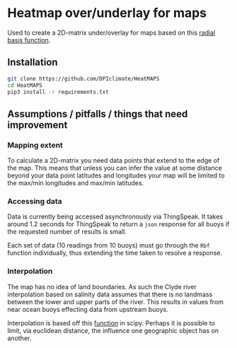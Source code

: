 # Heatmap over/underlay for maps

Used to create a 2D-matrix under/overlay for maps based on this [radial basis function](https://en.wikipedia.org/wiki/Radial_basis_function).

## Installation
```bash
git clone https://github.com/DPIclimate/HeatMAPS
cd HeatMAPS
pip3 install -r requirements.txt
```

## Assumptions / pitfalls / things that need improvement 
### Mapping extent
To calculate a 2D-matrix you need data points that extend to the edge of the map. This means that unless you can infer the value at some distance beyond your data point latitudes and longitudes your map will be limited to the max/min longitudes and max/min latitudes.

### Accessing data
Data is currently being accessed asynchronously via ThingSpeak. It takes around 1.2 seconds for ThingSpeak to return a ``json`` response for all buoys if the requested number of results is small. 

Each set of data (10 readings from 10 buoys) must go through the ``Rbf`` function individually, thus extending the time taken to resolve a response.

### Interpolation
The map has no idea of land boundaries. As such the Clyde river interpolation based on salinity data assumes that there is no landmass between the lower and upper parts of the river. This results in values from near ocean buoys effecting data from upstream buoys.

Interpolation is based off this [function](https://docs.scipy.org/doc/scipy/reference/generated/scipy.interpolate.Rbf.html) in scipy. Perhaps it is possible to limit, via euclidean distance, the influence one geographic object has on another.
